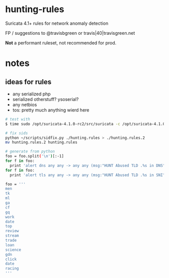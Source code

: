 # hunting-rules
Suricata 4.1+ rules for network anomaly detection

FP / suggestions to @travisbgreen or travis|40|travisgreen.net

**Not** a performant ruleset, not recommended for prod.


# notes

## ideas for rules
- any serialized php
- serialized otherstuff? ysoserial?
- any netbios
- tos: pretty much anything wierd here

``` bash
# test with
$ time sudo /opt/suricata-4.1.0-rc2/src/suricata -c /opt/suricata-4.1.0-rc2/suricata.yaml -l . -S ~/rules/hunting/hunting.rules -k none -r ./merged.pcap && cat fast.log

# fix sids
python ~/scripts/sidfix.py ./hunting.rules > ./hunting.rules.2
mv hunting.rules.2 hunting.rules

# generate from python
foo = foo.split('\n')[:-1]
for f in foo: 
  print 'alert dns any any -> any any (msg:"HUNT Abused TLD .%s in DNS"; flow:established; dns_query; content:".%s"; endswith; threshold: type limit, track by_src, seconds 60, count 1; classtype:bad-unknown; sid:2600134; rev:1;)' % (f,f)
for f in foo:
  print 'alert tls any any -> any any (msg:"HUNT Abused TLD .%s in SNI"; flow:established,to_server; tls_sni; content:".%s"; endswith; classtype:bad-unknown; sid:2600134;)' % (f,f)

foo = '''
men
tk
ml
ga
cf
gq
work
date
top
review
stream
trade
loan
science
gdn
click
date
racing
'''

```

